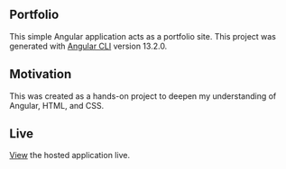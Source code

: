 ## Portfolio

This simple Angular application acts as a portfolio site. This project was generated with [Angular CLI](https://github.com/angular/angular-cli) version 13.2.0. 

## Motivation

This was created as a hands-on project to deepen my understanding of Angular, HTML, and CSS.

## Live

[View](https://deepakmohansingh.github.io/about-me-angular-spa/) the hosted application live.
